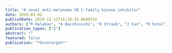 ```yaml
---
title: "A novel anti-melanoma SR C-family kinase inhibitor"
date: 2019-03-01
publishDate: 2019-12-12T16:26:43.064073Z
authors: ["R Halaban", "A Bacchiocchi", "R Straub", "J Cao", "M Sznol", "D Narayan", "A Allam", "M Krauthammer", "T S Mansour"]
publication_types: ["2"]
abstract: ""
featured: false
publication: "*Oncotarget*"
---
```


